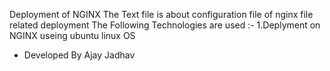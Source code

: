 Deployment of NGINX
The Text file is about configuration file of nginx file related deployment
The Following Technologies are used :-
1.Deplyment on NGINX useing ubuntu linux OS

- Developed By Ajay Jadhav